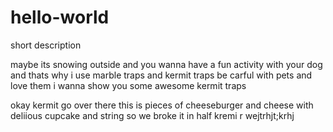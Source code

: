 # hello-world
short description

maybe its snowing outside and you wanna have a fun activity with your dog and thats why i use marble traps and kermit traps be carful with pets and love them i wanna show you some awesome kermit traps

okay kermit go over there
this is pieces of cheeseburger and cheese with deliious cupcake and string so we broke it in half kremi
r
wejtrhjt;krhj

